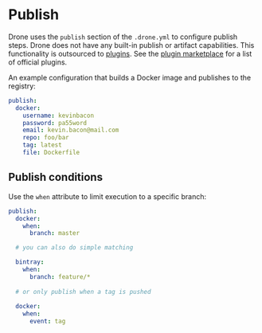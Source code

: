 # Publish

Drone uses the `publish` section of the `.drone.yml` to configure publish steps. Drone does not have any built-in publish or artifact capabilities. This functionality is outsourced to [plugins](http://addons.drone.io). See the [plugin marketplace](http://addons.drone.io) for a list of official plugins.

An example configuration that builds a Docker image and publishes to the registry:

```yaml
publish:
  docker:
    username: kevinbacon
    password: pa55word
    email: kevin.bacon@mail.com
    repo: foo/bar
    tag: latest
    file: Dockerfile
```

## Publish conditions

Use the `when` attribute to limit execution to a specific branch:

```yaml
publish:
  docker:
    when:
      branch: master

  # you can also do simple matching

  bintray:
    when:
      branch: feature/*
      
  # or only publish when a tag is pushed
  
  docker:
    when:
      event: tag
```
